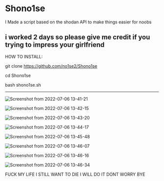 # Shono1se
I Made a script based on the shodan API to make things easier for noobs

i worked 2 days so please give me credit if you trying to impress your girlfriend
-----------------------------------------------------

HOW TO INSTALL:                                     

git clone https://github.com/no1se2/Shono1se        

cd Shono1se                                        

bash shono1se.sh                                    

-----------------------------------------------------

![Screenshot from 2022-07-06 13-41-21](https://user-images.githubusercontent.com/98566890/177534769-43a38d59-4611-46a4-8b8f-893c7f29666f.png)



![Screenshot from 2022-07-06 13-42-15](https://user-images.githubusercontent.com/98566890/177535052-0cf4421f-27c1-4c7a-9524-499e2ac1d072.png)



![Screenshot from 2022-07-06 13-43-20](https://user-images.githubusercontent.com/98566890/177535068-17d5486e-e3ca-471d-b1ed-7855e14334fb.png)






![Screenshot from 2022-07-06 13-44-17](https://user-images.githubusercontent.com/98566890/177535118-7168b3fe-279d-476b-82a1-11ec01d4b319.png)


![Screenshot from 2022-07-06 13-45-48](https://user-images.githubusercontent.com/98566890/177535157-e3c4337d-c22b-4d9b-9d87-eedd45e32b4e.png)




![Screenshot from 2022-07-06 13-46-07](https://user-images.githubusercontent.com/98566890/177535335-04989d66-bb99-40b0-8ecf-00a182ae584d.png)







![Screenshot from 2022-07-06 13-46-16](https://user-images.githubusercontent.com/98566890/177535354-d2f1c168-32ec-4a22-a260-2f1d9248856b.png)




![Screenshot from 2022-07-06 13-46-34](https://user-images.githubusercontent.com/98566890/177535369-b437b85f-d1f7-47fd-9129-800c4023ac92.png)

FUCK MY LIFE I STILL WANT TO DIE I WILL DO IT DONT WORRY BYE










